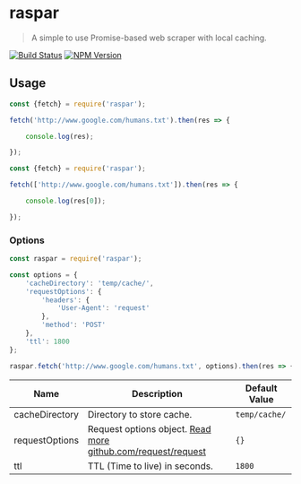 # raspar

> A simple to use Promise-based web scraper with local caching.

[![Build Status](https://travis-ci.org/neogeek/raspar.svg?branch=master)](https://travis-ci.org/neogeek/raspar)
[![NPM Version](http://img.shields.io/npm/v/raspar.svg?style=flat)](https://www.npmjs.org/package/raspar)

## Usage

```javascript
const {fetch} = require('raspar');

fetch('http://www.google.com/humans.txt').then(res => {

    console.log(res);

});
```

```javascript
const {fetch} = require('raspar');

fetch(['http://www.google.com/humans.txt']).then(res => {

    console.log(res[0]);

});
```

### Options

```javascript
const raspar = require('raspar');

const options = {
    'cacheDirectory': 'temp/cache/',
    'requestOptions': {
        'headers': {
            'User-Agent': 'request'
        },
        'method': 'POST'
    },
    'ttl': 1800
};

raspar.fetch('http://www.google.com/humans.txt', options).then(res => { });
```

| Name | Description | Default Value |
| ---- | ----------- | ------------- |
| cacheDirectory | Directory to store cache. | `temp/cache/` |
| requestOptions | Request options object. [Read more github.com/request/request](https://github.com/request/request#requestoptions-callback) | `{}` |
| ttl | TTL (Time to live) in seconds. | `1800` |

